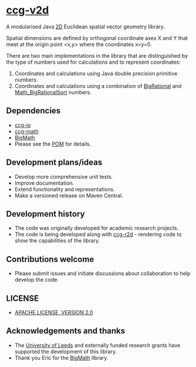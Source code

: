 # [ccg-v2d](https://github.com/agdturner/ccg-v2d)

A modularised Java [2D](https://en.wikipedia.org/wiki/Two-dimensional_space) Euclidean spatial vector geometry library.

Spatial dimensions are defined by orthogonal coordinate axes X and Y that meet at the origin point <x,y> where the coordinates x=y=0.

There are two main implementations in the library that are distinguished by the type of numbers used for calculations and to represent coordinates:
1. Coordinates and calculations using Java double precision primitive numbers.
2. Coordinates and calculations using a combination of [BigRational](https://github.com/eobermuhlner/big-math/blob/master/ch.obermuhlner.math.big/src/main/java/ch/obermuhlner/math/big/BigRational.java) and [Math_BigRationalSqrt](https://github.com/agdturner/ccg-math/blob/master/src/main/java/uk/ac/leeds/ccg/math/number/Math_BigRationalSqrt.java) numbers.

## Dependencies
- [ccg-io](https://github.com/agdturner/ccg-io)
- [ccg-math](https://github.com/agdturner/ccg-math)
- [BigMath](https://github.com/eobermuhlner/big-math)
- Please see the [POM](https://github.com/agdturner/ccg-v2d/blob/master/pom.xml) for details.

## Development plans/ideas
- Develop more comprehensive unit tests.
- Improve documentation.
- Extend functionality and representations.
- Make a versioned release on Maven Central.

## Development history
- The code was originally developed for academic research projects.
- The code is being developed along with [ccg-r2d](https://github.com/agdturner/ccg-r2d) - rendering code to show the capabilities of the library.

## Contributions welcome
- Please submit issues and initiate discussions about collaboration to help develop the code.

## LICENSE
- [APACHE LICENSE, VERSION 2.0](https://www.apache.org/licenses/LICENSE-2.0)

## Acknowledgements and thanks
- The [University of Leeds](http://www.leeds.ac.uk) and externally funded research grants have supported the development of this library.
- Thank you Eric for the [BigMath](https://github.com/eobermuhlner/big-math) library.

